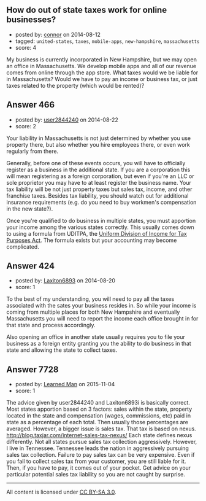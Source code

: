 ## How do out of state taxes work for online businesses?

- posted by: [connor](https://stackexchange.com/users/392995/connor) on 2014-08-12
- tagged: `united-states`, `taxes`, `mobile-apps`, `new-hampshire`, `massachusetts`
- score: 4

My business is currently incorporated in New Hampshire, but we may open an office in Massachusetts. We develop mobile apps and all of our revenue comes from online through the app store. What taxes would we be liable for in Massachusetts? Would we have to pay an income or business tax, or just taxes related to the property (which would be rented)?


## Answer 466

- posted by: [user2844240](https://stackexchange.com/users/3388883/user2844240) on 2014-08-22
- score: 2

Your liability in Massachusetts is not just determined by whether you use property there, but also whether you hire employees there, or even work regularly from there.

Generally, before one of these events occurs, you will have to officially register as a business in the additional state.  If you are a corporation this will mean registering as a foreign corporation, but even if you're an LLC or sole proprietor you may have to at least register the business name.  Your tax liability will be not just property taxes but sales tax, income, and other franchise taxes.  Besides tax liability, you should watch out for additional insurance requirements (e.g. do you need to buy workmen's compensation in the new state?).

Once you're qualified to do business in multiple states, you must apportion your income among the various states correctly.  This usually comes down to using a formula from UDITPA, the <a href="http://www.uniformlaws.org/shared/docs/uditpa/uditpa66.pdf">Uniform Division of Income for Tax Purposes Act</a>.  The formula exists but your accounting may become complicated.



## Answer 424

- posted by: [Laxiton6893](https://stackexchange.com/users/2181902/laxiton6893) on 2014-08-20
- score: 1

To the best of my understanding, you will need to pay all the taxes associated with the sates your business resides in. So while your income is coming from multiple places for both New Hampshire and eventually Massachusetts you will need to report the income each office brought in for that state and process accordingly.

Also opening an office in another state usually requires you to file your business as a foreign entity granting you the ability to do business in that state and allowing the state to collect taxes.


## Answer 7728

- posted by: [Learned Man](https://stackexchange.com/users/7236940/learned-man) on 2015-11-04
- score: 1

The advice given by user2844240 and Laxiton6893i is basically correct. Most states apportion based on 3 factors: sales within the state, property located in the state and compensation (wages, commissions, etc) paid in state as a percentage of each total. Then usually those percentages are averaged. However, a bigger issue is sales tax. That tax is based on nexus. http://blog.taxjar.com/internet-sales-tax-nexus/ Each state defines nexus differently. Not all states pursue sales tax collection aggressively. However, I live in Tennessee. Tennessee leads the nation in aggressively pursuing sales tax collection. Failure to pay sales tax can be very expensive. Even if you fail to collect sales tax from your customer, you are still liable for it. Then, if you have to pay, it comes out of your pocket. Get advice on your particular potential sales tax liability so you are not caught by surprise.



---

All content is licensed under [CC BY-SA 3.0](https://creativecommons.org/licenses/by-sa/3.0/).
